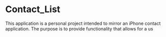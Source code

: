 # Contact_List
This application is a personal project intended to mirror an iPhone contact application.  The purpose is to provide functionality that allows for a us
